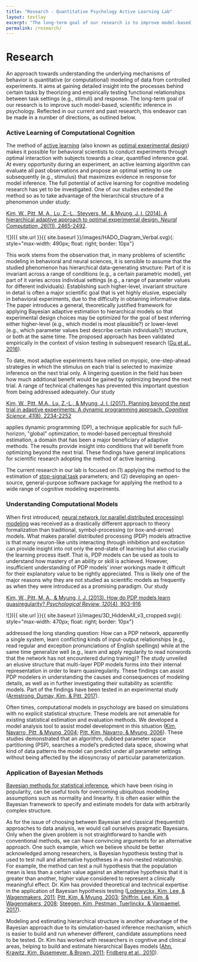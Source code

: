 ```yaml
---
title: "Research - Quantitative Psychology Active Learning Lab"
layout: textlay
excerpt: "The long-term goal of our research is to improve model-based, scientific inference in psychology."
permalink: /research/
---
```


# Research

An approach towards understanding the underlying mechanisms of behavior is quantitative (or computational) modeling of data from controlled experiments. It aims at gaining detailed insight into the processes behind certain tasks by theorizing and empirically testing functional relationships between task settings (e.g., stimuli) and response. The long-term goal of our research is to improve such model-based, scientific inference in psychology. Reflected in our current and past research, this endeavor can be made in a number of directions, as outlined below.

### Active Learning of Computational Cognition

The method of [active learning](https://en.wikipedia.org/wiki/Active_learning_(machine_learning)) (also known as [optimal experimental design](https://en.wikipedia.org/wiki/Optimal_design)) makes it possible for behavioral scientists to conduct experiments through optimal interaction with subjects towards a clear, quantified inference goal. At every opportunity during an experiment, an active learning algorithm can evaluate all past observations and propose an optimal setting to use subsequently (e.g., stimulus) that maximizes evidence in response for model inference. The full potential of active learning for cognitive modeling research has yet to be investigated. One of our studies extended the method so as to take advantage of the hierarchical structure of a phenomenon under study:

[Kim, W., Pitt, M. A., Lu, Z.-L., Steyvers, M., & Myung, J. I. (2014). A hierarchical adaptive approach to optimal experimental design. *Neural Computation, 26*(11), 2465-2492](https://www.mitpressjournals.org/doi/abs/10.1162/NECO_a_00654).

![]({{ site.url }}{{ site.baseurl }}/images/HADO_Diagram_Verbal.svg){: style="max-width: 490px; float: right; border: 10px"}

This work stems from the observation that, in many problems of scientific modeling in behavioral and neural sciences, it is sensible to assume that the studied phenomenon has hierarchical data-generating structure: Part of it is invariant across a range of conditions (e.g., a certain parametric model), yet part of it varies across individual settings (e.g., a range of parameter values for different individuals). Establishing such higher-level, invariant structure in detail is often a major scientific goal that is yet highly elusive, especially in behavioral experiments, due to the difficulty in obtaining informative data. The paper introduces a general, theoretically justified framework for applying Bayesian adaptive estimation to hierarchical models so that experimental design choices may be optimized for the goal of best inferring either higher-level (e.g., which model is most plausible?) or lower-level (e.g., which parameter values best describe certain individuals?) structure, or both at the same time. The proposed approach has been validated empirically in the context of vision testing in subsequent research ([Gu et al., 2016](http://jov.arvojournals.org/article.aspx?articleid=2516884)). 

To date, most adaptive experiments have relied on myopic, one-step-ahead strategies in which the stimulus on each trial is selected to maximize inference on the next trial only. A lingering question in the field has been how much additional benefit would
be gained by optimizing beyond the next trial. A range of technical challenges has prevented this important question from being addressed adequately. Our study

[Kim, W., Pitt, M.A., Lu, Z.-L., & Myung, J. I. (2017). Planning beyond the next trial in adaptive experiments: A dynamic programming approach. *Cognitive Science, 41*(8), 2234-2252](http://onlinelibrary.wiley.com/doi/10.1111/cogs.12467/full)

applies dynamic programming (DP), a technique applicable for such full-horizon, "global" optimization, to model-based perceptual
threshold estimation, a domain that has been a major beneficiary of adaptive methods. The results provide insight into conditions that will benefit from optimizing beyond the next trial. These findings have general implications for scientific research adopting the method of active learning.

The current research in our lab is focused on (1) applying the method to the estimation of [stop-signal task](http://www.cambridgecognition.com/cantab/cognitive-tests/executive-function/stop-signal-task-sst/) parameters; and (2) developing an open-source, general-purpose software package for applying the method to a wide range of cognitive modeling experiments. 

### Understanding Computational Models

When first introduced, [neural network (or parallel distributed processing) modeling](https://en.wikipedia.org/wiki/Connectionism) was received as a drastically different approach to theory formalization than traditional, symbol-processing (or box-and-arrow) models. What makes parallel distributed processing (PDP) models attractive is that many neuron-like units interacting through inhibition and excitation can provide insight into not only the end-state of learning but also crucially the learning process itself. That is, PDP models can be used as tools to understand how mastery of an ability or skill is achieved. However, insufficient understanding of PDP models’ inner workings made it difficult for their explanatory value to be rightly appreciated. This is likely one of the major reasons why they are not studied as scientific models as frequently as when they were introduced as a promising paradigm. Our study

[Kim, W., Pitt, M. A., & Myung, I. J. (2013). How do PDP models learn quasiregularity? *Psychological Review, 120*(4), 903-916](http://psycnet.apa.org/record/2013-31538-001)

![]({{ site.url }}{{ site.baseurl }}/images/3D_HiddenAll_v3_cropped.svg){: style="max-width: 470px; float: right; border: 10px"}

addressed the long standing question: How can a PDP network, apparently a single system, learn conflicting kinds of input-output relationships (e.g., read regular and exception pronunciations of English spellings) while at the same time generalize well (e.g., learn and apply regularity to read nonwords that the network has not encountered during training)? The study unveiled an elusive structure that multi-layer PDP models forms into their internal representation in order to learn quasiregularity. These findings can assist PDP modelers in understanding the causes and consequences of modeling details, as well as in further investigating their suitability as scientific models. Part of the findings have been tested in an experimental study ([Armstrong, Dumay, Kim, & Pitt, 2017](http://psycnet.apa.org/record/2017-03298-005)).

Often times, computational models in psychology are based on simulations with no explicit statistical structure. These models are not amenable for existing statistical estimation and evaluation methods. We developed a model analysis tool to assist model development in this situation ([Kim, Navarro, Pitt, & Myung, 2004](http://papers.nips.cc/paper/2374-an-mcmc-based-method-of-comparing-connectionist-models-in-cognitive-science.pdf); [Pitt, Kim, Navarro, & Myung, 2006](http://psycnet.apa.org/record/2006-01885-003)). These studies demonstrated that an algorithm, dubbed parameter space partitioning (PSP), searches a model’s predicted data space, showing what kind of data patterns the model can predict under all parameter settings without being affected by the idiosyncrasy of particular parameterization.

### Application of Bayesian Methods

[Bayesian methods for statistical inference](https://en.wikipedia.org/wiki/Bayesian_inference), which have been rising in popularity, can be useful tools for overcoming ubiquitous modeling assumptions such as normality and linearity. It is often easier within the Bayesian framework to specify and estimate models for data with arbitrarily complex structure.

As for the issue of choosing between Bayesian and classical (frequentist) approaches to data analysis, we would call ourselves pragmatic Bayesians. Only when the given problem is not straightforward to handle with conventional methods, we can have convincing arguments for an alternative approach. One such example, which we believe should be better acknowledged among researchers, is Bayesian hypothesis testing that is used to test null and alternative hypotheses in a non-nested relationship. For example, the method can test a null hypothesis that the population mean is less than a certain value against an alternative hypothesis that it is greater than another, higher value considered to represent a clinically meaningful effect. Dr. Kim has provided theoretical and technical expertise in the application of Bayesian hypothesis testing ([Lodewyckx, Kim, Lee, & Wagenmakers, 2011](http://www.sciencedirect.com/science/article/pii/S0022249611000423); [Pitt, Kim, & Myung, 2003](https://link.springer.com/article/10.3758/BF03196467); [Shiffrin, Lee, Kim, & Wagenmakers, 2008](http://onlinelibrary.wiley.com/doi/10.1080/03640210802414826/full); [Steegen, Kim, Pestman, Tuerlinckx, & Vanpaemel, 2017](https://www.sciencedirect.com/science/article/pii/S0022249617300275)).

Modeling and estimating hierarchical structure is another advantage of the Bayesian approach due to its simulation-based inference mechanism, which is easier to build and run whenever different, candidate assumptions need to be tested. Dr. Kim has worked with researchers in cognitive and clinical areas, helping to build and estimate hierarchical Bayes models ([Ahn, Krawitz, Kim, Busemeyer, & Brown, 2011](http://psycnet.apa.org/record/2011-09442-003); [Fridberg et al., 2010](http://www.sciencedirect.com/science/article/pii/S0022249609001205)).
